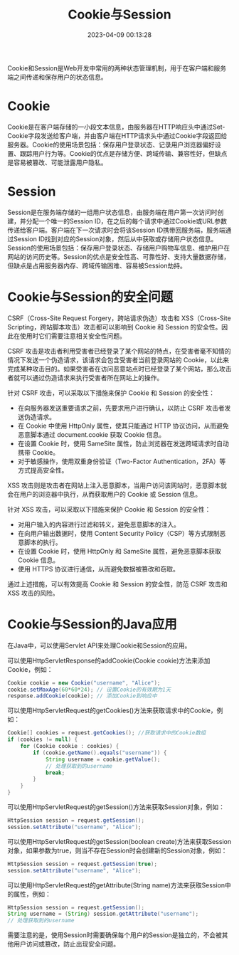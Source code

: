 ﻿---
title: Cookie与Session
date: 2023-04-09 00:13:28
summary: 本文分享Cookie和Session这两种Web开发中常用的状态管理机制。
tags:
- Cookie
- Session
categories:
- 程序设计
---

Cookie和Session是Web开发中常用的两种状态管理机制，用于在客户端和服务端之间传递和保存用户的状态信息。

# Cookie

Cookie是在客户端存储的一小段文本信息，由服务器在HTTP响应头中通过Set-Cookie字段发送给客户端，并由客户端在HTTP请求头中通过Cookie字段返回给服务器。Cookie的使用场景包括：保存用户登录状态、记录用户浏览器偏好设置、跟踪用户行为等。Cookie的优点是存储方便、跨域传输、兼容性好，但缺点是容易被篡改、可能泄露用户隐私。

# Session

Session是在服务端存储的一组用户状态信息，由服务端在用户第一次访问时创建，并分配一个唯一的Session ID，在之后的每个请求中通过Cookie或URL参数传递给客户端。客户端在下一次请求时会将该Session ID携带回服务端，服务端通过Session ID找到对应的Session对象，然后从中获取或存储用户状态信息。Session的使用场景包括：保存用户登录状态、存储用户购物车信息、维护用户在网站的访问历史等。Session的优点是安全性高、可靠性好、支持大量数据存储，但缺点是占用服务器内存、跨域传输困难、容易被Session劫持。

# Cookie与Session的安全问题

CSRF（Cross-Site Request Forgery，跨站请求伪造）攻击和 XSS（Cross-Site Scripting，跨站脚本攻击）攻击都可以影响到 Cookie 和 Session 的安全性。因此在使用时它们需要注意相关安全性问题。

CSRF 攻击是攻击者利用受害者已经登录了某个网站的特点，在受害者毫不知情的情况下发送一个伪造请求，该请求会包含受害者当前登录网站的 Cookie，以此来完成某种攻击目的。如果受害者在访问恶意站点时已经登录了某个网站，那么攻击者就可以通过伪造请求来执行受害者所在网站上的操作。

针对 CSRF 攻击，可以采取以下措施来保护 Cookie 和 Session 的安全性：
- 在向服务器发送重要请求之前，先要求用户进行确认，以防止 CSRF 攻击者发送伪造请求。
- 在 Cookie 中使用 HttpOnly 属性，使其只能通过 HTTP 协议访问，从而避免恶意脚本通过 document.cookie 获取 Cookie 信息。
- 在设置 Cookie 时，使用 SameSite 属性，防止浏览器在发送跨域请求时自动携带 Cookie。
- 对于敏感操作，使用双重身份验证（Two-Factor Authentication，2FA）等方式提高安全性。

XSS 攻击则是攻击者在网站上注入恶意脚本，当用户访问该网站时，恶意脚本就会在用户的浏览器中执行，从而获取用户的 Cookie 或 Session 信息。

针对 XSS 攻击，可以采取以下措施来保护 Cookie 和 Session 的安全性：
- 对用户输入的内容进行过滤和转义，避免恶意脚本的注入。
- 在向用户输出数据时，使用 Content Security Policy（CSP）等方式限制恶意脚本的执行。
- 在设置 Cookie 时，使用 HttpOnly 和 SameSite 属性，避免恶意脚本获取 Cookie 信息。
- 使用 HTTPS 协议进行通信，从而避免数据被篡改和窃取。

通过上述措施，可以有效提高 Cookie 和 Session 的安全性，防范 CSRF 攻击和 XSS 攻击的风险。

# Cookie与Session的Java应用

在Java中，可以使用Servlet API来处理Cookie和Session的应用。

可以使用HttpServletResponse的addCookie(Cookie cookie)方法来添加Cookie，例如：

```java
Cookie cookie = new Cookie("username", "Alice");
cookie.setMaxAge(60*60*24); // 设置Cookie的有效期为1天
response.addCookie(cookie); // 添加Cookie到响应中
```

可以使用HttpServletRequest的getCookies()方法来获取请求中的Cookie，例如：

```java
Cookie[] cookies = request.getCookies(); //获取请求中的Cookie数组
if (cookies != null) {
    for (Cookie cookie : cookies) {
        if (cookie.getName().equals("username")) {
            String username = cookie.getValue();
            // 处理获取到的username
            break;
        }
    }
}
```

可以使用HttpServletRequest的getSession()方法来获取Session对象，例如：

```java
HttpSession session = request.getSession();
session.setAttribute("username", "Alice");
```

可以使用HttpServletRequest的getSession(boolean create)方法来获取Session对象，如果参数为true，则当不存在Session时会创建新的Session对象，例如：

```java
HttpSession session = request.getSession(true);
session.setAttribute("username", "Alice");
```

可以使用HttpServletRequest的getAttribute(String name)方法来获取Session中的属性，例如：

```java
HttpSession session = request.getSession();
String username = (String) session.getAttribute("username");
// 处理获取到的username
```

需要注意的是，使用Session时需要确保每个用户的Session是独立的，不会被其他用户访问或篡改，防止出现安全问题。
